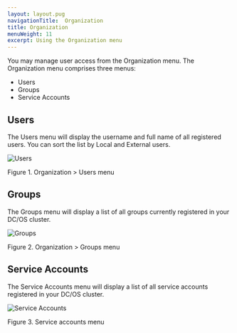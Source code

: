 ```yaml
---
layout: layout.pug
navigationTitle:  Organization
title: Organization
menuWeight: 11
excerpt: Using the Organization menu
---
```


You may manage user access from the Organization menu. The Organization menu comprises three menus:

- Users
- Groups
- Service Accounts

## Users

The Users menu will display the username and full name of all registered users. You can sort the list by Local and External users.

![Users](/dcos/1.11/img/organization-ee-users.png)

Figure 1. Organization > Users menu

## Groups

The Groups menu will display a list of all groups currently registered in your DC/OS cluster.

![Groups](/dcos/1.11/img/new-user-group.png)

Figure 2. Organization > Groups menu

## Service Accounts

The Service Accounts menu will display a list of all service accounts registered in your DC/OS cluster.

![Service Accounts](/dcos/1.11/img/new-service-account-button.png)

Figure 3. Service accounts menu
